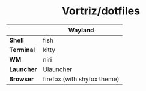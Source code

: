 <h1 align="center">Vortriz/dotfiles</h1>

|              | Wayland                    |
|--------------|----------------------------|
| **Shell**    | fish                       |
| **Terminal** | kitty                      |
| **WM**       | niri                       |
| **Launcher** | Ulauncher                  |
| **Browser**  | firefox (with shyfox theme)|